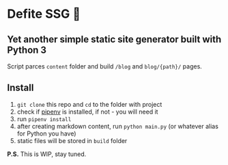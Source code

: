 # Defite SSG 📖

## Yet another simple static site generator built with Python 3

Script parces `content` folder and build `/blog` and `blog/{path}/` pages.

## Install

1. `git clone` this repo and `cd` to the folder with project
2. check if [pipenv](https://github.com/pypa/pipenv) is installed, if not - you will need it
3. run `pipenv install`
4. after creating markdown content, run `python main.py` (or whatever alias for Python you have)
5. static files will be stored in `build` folder

**P.S.** This is WIP, stay tuned.
